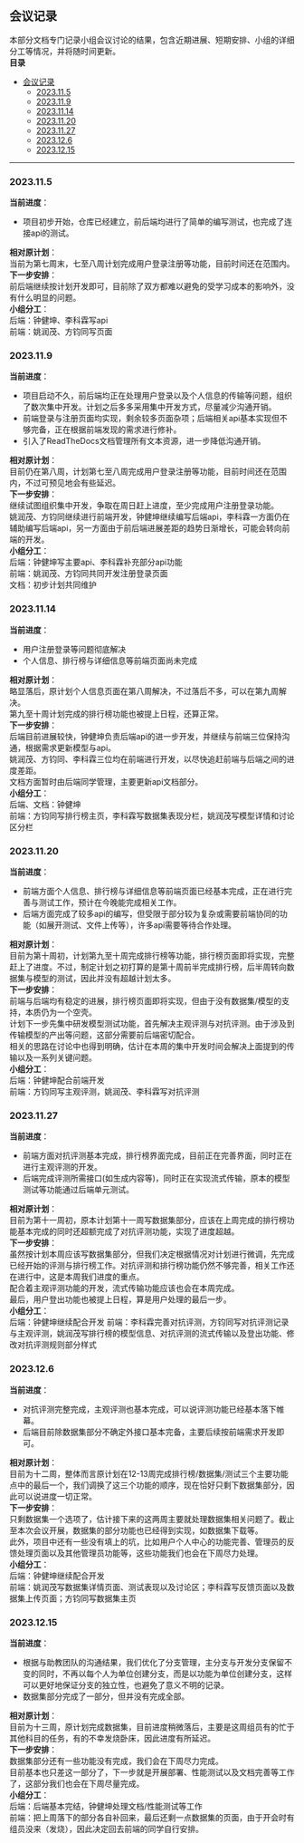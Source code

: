 ## 会议记录  
本部分文档专门记录小组会议讨论的结果，包含近期进展、短期安排、小组的详细分工等情况，并将随时间更新。  
**目录**  
- [会议记录](#会议记录)
  - [2023.11.5](#2023115)
  - [2023.11.9](#2023119)
  - [2023.11.14](#20231114)
  - [2023.11.20](#20231120)
  - [2023.11.27](#20231127)
  - [2023.12.6](#2023126)
  - [2023.12.15](#20231215)

***
### 2023.11.5  
**当前进度**：  
* 项目初步开始，仓库已经建立，前后端均进行了简单的编写测试，也完成了连接api的测试。  

**相对原计划**：  
当前为第七周末，七至八周计划完成用户登录注册等功能，目前时间还在范围内。  
**下一步安排**：  
前后端继续按计划开发即可，目前除了双方都难以避免的受学习成本的影响外，没有什么明显的问题。  
**小组分工**：  
后端：钟健坤、李科霖写api  
前端：姚润茂、方钧同写页面  
### 2023.11.9  
**当前进度**：  
* 项目启动不久，前后端均正在处理用户登录以及个人信息的传输等问题，组织了数次集中开发。计划之后多多采用集中开发方式，尽量减少沟通开销。  
* 前端登录与注册页面均实现，剩余较多页面杂项；后端相关api基本实现但不够完备，正在根据前端发现的需求进行修补。  
* 引入了ReadTheDocs文档管理所有文本资源，进一步降低沟通开销。  

**相对原计划**：  
目前仍在第八周，计划第七至八周完成用户登录注册等功能，目前时间还在范围内，不过可预见地会有些延迟。  
**下一步安排**：  
继续试图组织集中开发，争取在周日赶上进度，至少完成用户注册登录功能。  
姚润茂、方钧同继续进行前端开发，钟健坤继续编写后端api，李科霖一方面仍在辅助编写后端api，另一方面由于前后端进展差距的趋势日渐增长，可能会转向前端的开发。  
**小组分工**：  
后端：钟健坤写主要api、李科霖补充部分api功能  
前端：姚润茂、方钧同共同开发注册登录页面  
文档：初步计划共同维护  
### 2023.11.14  
**当前进度**：  
* 用户注册登录等问题彻底解决  
* 个人信息、排行榜与详细信息等前端页面尚未完成  

**相对原计划**：  
略显落后，原计划个人信息页面在第八周解决，不过落后不多，可以在第九周解决。  
第九至十周计划完成的排行榜功能也被提上日程，还算正常。  
**下一步安排**：  
后端目前进展较快，钟健坤负责后端api的进一步开发，并继续与前端三位保持沟通，根据需求更新模型与api。  
姚润茂、方钧同、李科霖三位均在前端进行开发，以尽快追赶前端与后端之间的进度差距。  
文档方面暂时由后端同学管理，主要更新api文档部分。  
**小组分工**：  
后端、文档：钟健坤  
前端：方钧同写排行榜主页，李科霖写数据集表现分栏，姚润茂写模型详情和讨论区分栏  
### 2023.11.20  
**当前进度**：  
* 前端方面个人信息、排行榜与详细信息等前端页面已经基本完成，正在进行完善与测试工作，预计在今晚能完成相关工作。  
* 后端方面完成了较多api的编写，但受限于部分较为复杂或需要前端协同的功能（如展开测试、文件上传等），许多api需要等待合作处理。  

**相对原计划**：  
目前为第十周初，计划第九至十周完成排行榜等功能，排行榜页面即将实现，完整赶上了进度。不过，制定计划之初打算的是第十周前半完成排行榜，后半周转向数据集与模型的测试，因此并没有超越计划太多。  
**下一步安排**：  
前端与后端均有稳定的进展，排行榜页面即将实现，但由于没有数据集/模型的支持，本质仍为一个空壳。  
计划下一步先集中研发模型测试功能，首先解决主观评测与对抗评测。由于涉及到传输模型的产出等问题，这部分需要前后端密切配合。  
相关的思路在讨论中也得到明确，估计在本周的集中开发时间会解决上面提到的传输以及一系列关键问题。  
**小组分工**：  
后端：钟健坤配合前端开发  
前端：方钧同写主观评测，姚润茂、李科霖写对抗评测  
### 2023.11.27  
**当前进度**：  
* 前端方面对抗评测基本完成，排行榜界面完成，目前正在完善界面，同时正在进行主观评测的开发。    
* 后端完成评测所需接口(如生成内容等)，同时正在实现流式传输，原本的模型测试等功能通过后端单元测试。  

**相对原计划**：  
目前为第十一周初，原本计划第十一周写数据集部分，应该在上周完成的排行榜功能基本完成的同时还超额完成了对抗评测功能，实现了进度超越。  
**下一步安排**：  
虽然按计划本周应该写数据集部分，但我们决定根据情况对计划进行微调，先完成已经开始的评测与排行榜工作。对抗评测和排行榜功能仍然不够完善，相关工作还在进行中，这是本周我们进度的重点。   
配合着主观评测功能的开发，流式传输功能应该也会在本周完成。  
最后，用户登出功能也被提上日程，算是用户处理的最后一步。  
**小组分工**：  
后端：钟健坤继续配合开发
前端：李科霖完善对抗评测，方钧同写对抗评测记录与主观评测，姚润茂写排行榜的模型信息、对抗评测的流式传输以及登出功能、修改对抗评测规则部分样式
### 2023.12.6  
**当前进度**：  
* 对抗评测完整完成，主观评测也基本完成，可以说评测功能已经基本落下帷幕。  
* 后端目前除数据集部分不确定外接口基本完备，主要后续按前端需求开发即可。  

**相对原计划**：  
目前为十二周，整体而言原计划在12-13周完成排行榜/数据集/测试三个主要功能点中的最后一个，我们调换了这三个功能的顺序，现在恰好只剩下数据集部分，因此可以说进度一切正常。  
**下一步安排**：  
只剩数据集一个选项了，估计接下来的这两周主要就处理数据集相关问题了。截止至本次会议开展，数据集的部分功能也已经得到实现，如数据集下载等。  
此外，项目中还有一些没有填上的坑，比如用户个人中心的功能完善、管理员的反馈处理页面以及其他管理员功能等，这些功能我们也会在下周尽力处理。  
**小组分工**：  
后端：钟健坤继续配合开发  
前端：姚润茂写数据集详情页面、测试表现以及讨论区；李科霖写反馈页面以及数据集上传页面；方钧同写数据集主页  
### 2023.12.15  
**当前进度**：  
* 根据与助教团队的沟通结果，我们优化了分支管理，主分支与开发分支保留不变的同时，不再以每个人为单位创建分支，而是以功能为单位创建分支，这样可以更好地保证分支的独立性，也避免了意义不明的记录。  
* 数据集部分完成了一部分，但并没有完成全部。  

**相对原计划**：  
目前为十三周，原计划完成数据集，目前进度稍微落后，主要是这周组员有的忙于其他科目的任务，有的不幸发烧卧床，因此进度有所延迟。  
**下一步安排**：  
数据集部分还有一些功能没有完成，我们会在下周尽力完成。  
目前基本也只差这一部分了，下一步就是开展部署、性能测试以及文档完善等工作了，这部分我们也会在下周尽量完成。  
**小组分工**：  
后端：后端基本完结，钟健坤处理文档/性能测试等工作  
前端：把上周落下的部分各自补回来，最后还剩一点数据集的页面，由于开会时有组员没来（发烧），因此决定回去前端的同学自行安排。  
